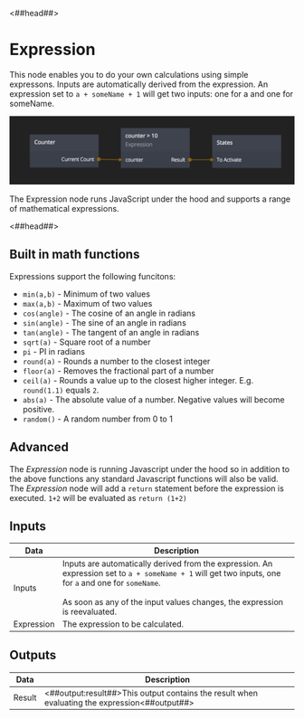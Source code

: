 <##head##>

# Expression

This node enables you to do your own calculations using simple expressons. Inputs are automatically derived from the expression. An expression set to `a + someName + 1` will get two inputs: one for <span class="ndl-data">a</span> and one for <span class="ndl-data">someName</span>.

![](expression.png)

The <span class="ndl-node">Expression</span> node runs JavaScript under the hood and supports a range of mathematical expressions.

<##head##>

## Built in math functions

Expressions support the following funcitons:

-   `min(a,b)` - Minimum of two values
-   `max(a,b)` - Maximum of two values
-   `cos(angle)` - The cosine of an angle in radians
-   `sin(angle)` - The sine of an angle in radians
-   `tan(angle)` - The tangent of an angle in radians
-   `sqrt(a)` - Square root of a number
-   `pi` - PI in radians
-   `round(a)` - Rounds a number to the closest integer
-   `floor(a)` - Removes the fractional part of a number
-   `ceil(a)` - Rounds a value up to the closest higher integer. E.g. `round(1.1)` equals `2`.
-   `abs(a)` - The absolute value of a number. Negative values will become positive.
-   `random()` - A random number from 0 to 1

## Advanced

The _Expression_ node is running Javascript under the hood so in addition to the above functions any standard
Javascript functions will also be valid. The _Expression_ node will add a `return` statement before the
expression is executed. `1+2` will be evaluated as `return (1+2)`

## Inputs

| Data                                     | Description                                                                                                                                                                                                                                |
| ---------------------------------------- | ------------------------------------------------------------------------------------------------------------------------------------------------------------------------------------------------------------------------------------------ |
| <span class="ndl-data">Inputs</span>     | Inputs are automatically derived from the expression. An expression set to `a + someName + 1` will get two inputs, one for `a` and one for `someName`.<br/><br/>As soon as any of the input values changes, the expression is reevaluated. |
| <span class="ndl-data">Expression</span> | The expression to be calculated.                                                                                                                                                                                                           |

## Outputs

| Data                                 | Description                                                                                   |
| ------------------------------------ | --------------------------------------------------------------------------------------------- |
| <span class="ndl-data">Result</span> | <##output:result##>This output contains the result when evaluating the expression<##output##> |
